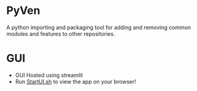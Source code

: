 # PyVen
 A python importing and packaging tool for adding and removing common modules and features to other repositories.

# GUI

 - GUI Hosted using streamlit
 - Run [StartUI.sh](StartUI.sh) to view the app on your browser!
